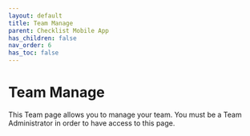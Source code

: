 ```yaml
---
layout: default
title: Team Manage
parent: Checklist Mobile App
has_children: false
nav_order: 6
has_toc: false
---
```

# Team Manage

This Team page allows you to manage your team. You must be a Team Administrator in order to have access to this page.